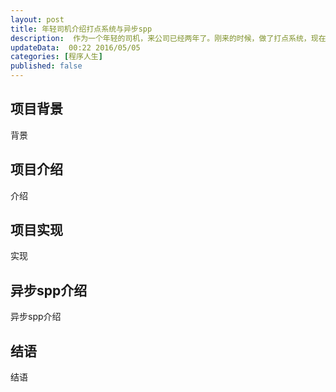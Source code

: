 ```yaml
---  
layout: post  
title: 年轻司机介绍打点系统与异步spp
description:  作为一个年轻的司机，来公司已经两年了。刚来的时候，做了打点系统，现在简单介绍一下.    
updateData:  00:22 2016/05/05
categories: [程序人生]
published: false
---  
```



## 项目背景

背景  

## 项目介绍

介绍  

## 项目实现


实现  

## 异步spp介绍

异步spp介绍  

## 结语

结语  





